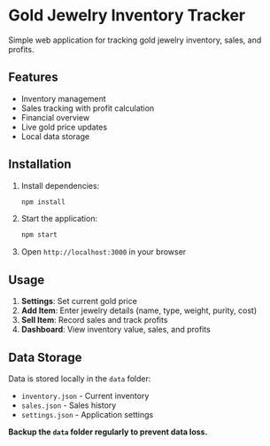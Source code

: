 # Gold Jewelry Inventory Tracker

Simple web application for tracking gold jewelry inventory, sales, and profits.

## Features

- Inventory management
- Sales tracking with profit calculation
- Financial overview
- Live gold price updates
- Local data storage

## Installation

1. Install dependencies:

   ```bash
   npm install
   ```

2. Start the application:

   ```bash
   npm start
   ```

3. Open `http://localhost:3000` in your browser

## Usage

1. **Settings**: Set current gold price
2. **Add Item**: Enter jewelry details (name, type, weight, purity, cost)
3. **Sell Item**: Record sales and track profits
4. **Dashboard**: View inventory value, sales, and profits

## Data Storage

Data is stored locally in the `data` folder:

- `inventory.json` - Current inventory
- `sales.json` - Sales history
- `settings.json` - Application settings

**Backup the `data` folder regularly to prevent data loss.**
